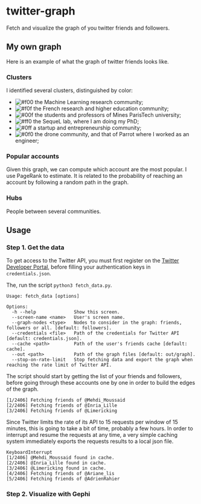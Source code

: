 # twitter-graph

Fetch and visualize the graph of you twitter friends and followers.

## My own graph

Here is an example of what the graph of twitter friends looks like.

### Clusters

I identified several clusters, distinguished by color:
* ![#f00](https://placehold.it/15/f00/000000?text=+) the Machine Learning research community;
* ![#f0f](https://placehold.it/15/f0f/000000?text=+) the French research and higher education community;
* ![#00f](https://placehold.it/15/00f/000000?text=+) the students and professors of Mines ParisTech university;
* ![#ff0](https://placehold.it/15/ff0/000000?text=+) the SequeL lab, where I am doing my PhD;
* ![#0ff](https://placehold.it/15/0ff/000000?text=+) a startup and entrepreneurship community;
* ![#0f0](https://placehold.it/15/0f0/000000?text=+) the drone community, and that of Parrot where I worked as an engineer;

### Popular accounts

Given this graph, we can compute which account are the most popular. I use PageRank to estimate. It is related to the probability of reaching an account by following a random path in the graph.

### Hubs

People between several communities.


### 


## Usage

### Step 1. Get the data

To get access to the Twitter API, you must first register on the [Twitter Developer Portal](https://developer.twitter.com/en/apps), before filling your authentication keys in `credentials.json`.

The, run the script `python3 fetch_data.py`.
```shell
Usage: fetch_data [options]

Options:
  -h --help              Show this screen.
  --screen-name <name>   User's screen name.
  --graph-nodes <type>   Nodes to consider in the graph: friends, followers or all. [default: followers].
  --credentials <file>   Path of the credentials for Twitter API [default: credentials.json].
  --cache <path>         Path of the user's friends cache [default: cache].
  --out <path>           Path of the graph files [default: out/graph].
  --stop-on-rate-limit   Stop fetching data and export the graph when reaching the rate limit of Twitter API.
```

The script should start by getting the list of your friends and followers, before going through these accounts one by one in order to build the edges of the graph.

```
[1/2406] Fetching friends of @Mehdi_Moussaid
[2/2406] Fetching friends of @Inria_Lille
[3/2406] Fetching friends of @Limericking
```

Since Twitter limits the rate of its API to 15 requests per window of 15 minutes, this is going to take a bit of time, probably a few hours.
In order to interrupt and resume the requests at any time, a very simple caching system immediately exports the requests results to a local json file.

```
KeyboardInterrupt
[1/2406] @Mehdi_Moussaid found in cache.
[2/2406] @Inria_Lille found in cache.
[3/2406] @Limericking found in cache.
[4/2406] Fetching friends of @Ariane_lis
[5/2406] Fetching friends of @AdrienRahier
```
### Step 2. Visualize with Gephi

